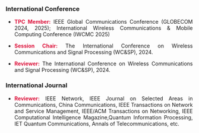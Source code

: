 ### International Conference

- <p style="text-align:justify"><span style="color: crimson; font-weight: bold;">TPC Member:</span> IEEE Global Communications Conference (GLOBECOM 2024, 2025); International Wireless Communications & Mobile Computing Conference (IWCMC 2025)</p>
                                
- <p style="text-align:justify"><span style="color: crimson; font-weight: bold;">Session Chair:</span> The International Conference on Wireless Communications and Signal Processing (WC&SP), 2024.</p>

- <p style="text-align:justify"><span style="color: crimson; font-weight: bold;">Reviewer:</span> The International Conference on Wireless Communications and Signal Processing (WC&SP), 2024.</p>

### International Journal

- <p style="text-align:justify"><span style="color: crimson; font-weight: bold;">Reviewer:</span> IEEE Network, IEEE Journal on Selected Areas in Communications, China Communications, IEEE Transactions on Network and Service Management, IEEE/ACM Transactions on Networking, IEEE Computational Intelligence Magazine,Quantum Information Processing, IET Quantum Communications, Annals of Telecommunications, etc.</p>
